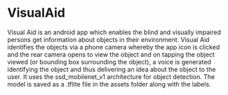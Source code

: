# VisualAid
Visual Aid is an android app which enables the blind and visually impaired persons get information about objects in their environment.
Visual Aid identifies the objects via a phone camera whereby the app icon is clicked and the rear camera opens to view the object and on tapping the object viewed  (or bounding box surrounding the object), a voice is generated identifying the object and thus delivering an idea about the object to the user. It uses the ssd_mobilenet_v1 architecture for object detection.
The model is saved as a .tflite file in the assets folder along with the labels.
